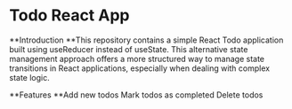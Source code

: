 # Todo React App

**Introduction
**This repository contains a simple React Todo application built using useReducer instead of useState. This alternative state management approach offers a more structured way to manage state transitions in React applications, especially when dealing with complex state logic.

**Features
**Add new todos
Mark todos as completed
Delete todos
